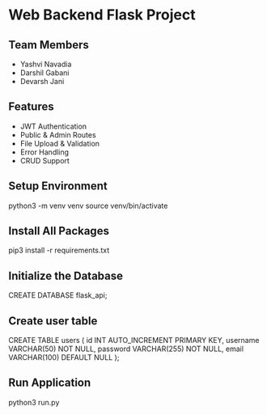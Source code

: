 # Web Backend Flask Project

## Team Members
- Yashvi Navadia
- Darshil Gabani
- Devarsh Jani

## Features
- JWT Authentication
- Public & Admin Routes
- File Upload & Validation
- Error Handling
- CRUD Support

## Setup Environment
python3 -m venv venv
source venv/bin/activate

## Install All Packages
pip3 install -r requirements.txt

## Initialize the Database
CREATE DATABASE flask_api;

## Create user table
CREATE TABLE users (
    id INT AUTO_INCREMENT PRIMARY KEY,
    username VARCHAR(50) NOT NULL,
    password VARCHAR(255) NOT NULL,
    email VARCHAR(100) DEFAULT NULL
);

## Run Application
python3 run.py


